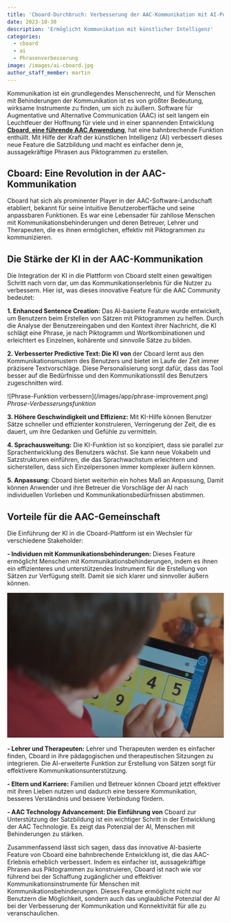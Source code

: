```yaml
---
title: 'Cboard-Durchbruch: Verbesserung der AAC-Kommunikation mit AI-Powered Satz-Erstellung'
date: 2023-10-30
description: 'Ermöglicht Kommunikation mit künstlicher Intelligenz'
categories:
  - cboard
  - ai
  - Phrasenverbesserung
image: /images/ai-cboard.jpg
author_staff_member: martin
---
```


Kommunikation ist ein grundlegendes Menschenrecht, und für Menschen mit Behinderungen der Kommunikation ist es von größter Bedeutung, wirksame Instrumente zu finden, um sich zu äußern. Software für Augmentative und Alternative Communication (AAC) ist seit langem ein Leuchtfeuer der Hoffnung für viele und in einer spannenden Entwicklung [**Cboard, eine führende AAC Anwendung**](https://www.cboard.io/), hat eine bahnbrechende Funktion enthüllt. Mit Hilfe der Kraft der künstlichen Intelligenz (AI) verbessert dieses neue Feature die Satzbildung und macht es einfacher denn je, aussagekräftige Phrasen aus Piktogrammen zu erstellen.

## Cboard: Eine Revolution in der AAC-Kommunikation

Cboard hat sich als prominenter Player in der AAC-Software-Landschaft etabliert, bekannt für seine intuitive Benutzeroberfläche und seine anpassbaren Funktionen. Es war eine Lebensader für zahllose Menschen mit Kommunikationsbehinderungen und deren Betreuer, Lehrer und Therapeuten, die es ihnen ermöglichen, effektiv mit Piktogrammen zu kommunizieren.

## Die Stärke der KI in der AAC-Kommunikation

Die Integration der KI in die Plattform von Cboard stellt einen gewaltigen Schritt nach vorn dar, um das Kommunikationserlebnis für die Nutzer zu verbessern. Hier ist, was dieses innovative Feature für die AAC Community bedeutet:

**1. Enhanced Sentence Creation:** Das AI-basierte Feature wurde entwickelt, um Benutzern beim Erstellen von Sätzen mit Piktogrammen zu helfen. Durch die Analyse der Benutzereingaben und den Kontext ihrer Nachricht, die KI schlägt eine Phrase, je nach Piktogramm und Wortkombinationen und erleichtert es Einzelnen, kohärente und sinnvolle Sätze zu bilden.

**2. Verbesserter Predictive Text: Die KI von** der Cboard lernt aus den Kommunikationsmustern des Benutzers und bietet im Laufe der Zeit immer präzisere Textvorschläge. Diese Personalisierung sorgt dafür, dass das Tool besser auf die Bedürfnisse und den Kommunikationsstil des Benutzers zugeschnitten wird.

!\[Phrase-Funktion verbessern\](/images/app/phrase-improvement.png) *Phrase-Verbesserungsfunktion*

**3. Höhere Geschwindigkeit und Effizienz:** Mit KI-Hilfe können Benutzer Sätze schneller und effizienter konstruieren, Verringerung der Zeit, die es dauert, um ihre Gedanken und Gefühle zu vermitteln.

**4. Sprachausweitung:** Die KI-Funktion ist so konzipiert, dass sie parallel zur Sprachentwicklung des Benutzers wächst. Sie kann neue Vokabeln und Satzstrukturen einführen, die das Sprachwachstum erleichtern und sicherstellen, dass sich Einzelpersonen immer komplexer äußern können.

**5. Anpassung:** Cboard bietet weiterhin ein hohes Maß an Anpassung, Damit können Anwender und ihre Betreuer die Vorschläge der AI nach individuellen Vorlieben und Kommunikationsbedürfnissen abstimmen.

## Vorteile für die AAC-Gemeinschaft

Die Einführung der KI in die Cboard-Plattform ist ein Wechsler für verschiedene Stakeholder:

**- Individuen mit Kommunikationsbehinderungen:** Dieses Feature ermöglicht Menschen mit Kommunikationsbehinderungen, indem es ihnen ein effizienteres und unterstützendes Instrument für die Erstellung von Sätzen zur Verfügung stellt. Damit sie sich klarer und sinnvoller äußern können.

![Kind mit Cboard](/images/kindergaten02.png)

**- Lehrer und Therapeuten:** Lehrer und Therapeuten werden es einfacher finden, Cboard in ihre pädagogischen und therapeutischen Sitzungen zu integrieren. Die AI-erweiterte Funktion zur Erstellung von Sätzen sorgt für effektivere Kommunikationsunterstützung.

**- Eltern und Karriere:** Familien und Betreuer können Cboard jetzt effektiver mit ihren Lieben nutzen und dadurch eine bessere Kommunikation, besseres Verständnis und bessere Verbindung fördern.

**- AAC Technology Advancement: Die Einführung von** Cboard zur Unterstützung der Satzbildung ist ein wichtiger Schritt in der Entwicklung der AAC Technologie. Es zeigt das Potenzial der AI, Menschen mit Behinderungen zu stärken.

Zusammenfassend lässt sich sagen, dass das innovative AI-basierte Feature von Cboard eine bahnbrechende Entwicklung ist, die das AAC-Erlebnis erheblich verbessert. Indem es einfacher ist, aussagekräftige Phrasen aus Piktogrammen zu konstruieren, Cboard ist nach wie vor führend bei der Schaffung zugänglicher und effektiver Kommunikationsinstrumente für Menschen mit Kommunikationsbehinderungen. Dieses Feature ermöglicht nicht nur Benutzern die Möglichkeit, sondern auch das unglaubliche Potenzial der AI bei der Verbesserung der Kommunikation und Konnektivität für alle zu veranschaulichen.